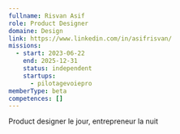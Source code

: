```yaml
---
fullname: Risvan Asif
role: Product Designer
domaine: Design
link: https://www.linkedin.com/in/asifrisvan/
missions:
  - start: 2023-06-22
    end: 2025-12-31
    status: independent
    startups:
      - pilotagevoiepro
memberType: beta
competences: []
---
```

Product designer le jour, entrepreneur la nuit